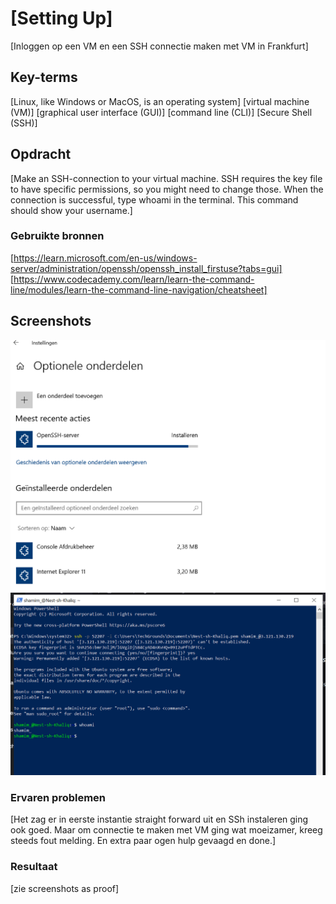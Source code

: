 # [Setting Up]
[Inloggen op een VM en een SSH connectie maken met VM in Frankfurt]

## Key-terms
[Linux, like Windows or MacOS, is an operating system] [virtual machine (VM)] [graphical user interface (GUI)] [command line (CLI)] [Secure Shell (SSH)]

## Opdracht
[Make an SSH-connection to your virtual machine. SSH requires the key file to have specific permissions, so you might need to change those.
When the connection is successful, type whoami in the terminal. This command should show your username.]

### Gebruikte bronnen
[https://learn.microsoft.com/en-us/windows-server/administration/openssh/openssh_install_firstuse?tabs=gui] [https://www.codecademy.com/learn/learn-the-command-line/modules/learn-the-command-line-navigation/cheatsheet] 

## Screenshots
![Linux_opdracht1](/00_includes/Linux/Linux_opdracht1/Screenshot_SSH_1.PNG) 
![Linux_opdracht2](/00_includes/Linux/Linux_opdracht1/Screenshot_%20WHOAMI.PNG)

### Ervaren problemen
[Het zag er in eerste instantie straight forward uit en SSh instaleren ging ook goed. Maar om connectie te maken met VM ging wat moeizamer, kreeg steeds fout melding. En extra paar ogen hulp gevaagd en done.]

### Resultaat
[zie screenshots as proof]
